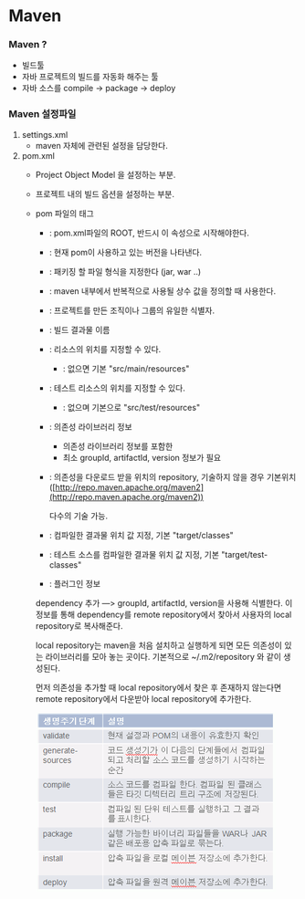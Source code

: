 # Maven

### Maven ?

- 빌드툴
- 자바 프로젝트의 빌드를 자동화 해주는 툴
- 자바 소스를 compile → package → deploy

### Maven 설정파일

1. settings.xml
    - maven 자체에 관련된 설정을 담당한다.
2. pom.xml
    - Project Object Model 을 설정하는 부분.
    - 프로젝트 내의 빌드 옵션을 설정하는 부분.
    - pom 파일의 태그
        - <project> : pom.xml파일의 ROOT, 반드시 이 속성으로 시작해야한다.
        - <modelVersion> : 현재 pom이 사용하고 있는 버전을 나타낸다.
        - <packaging> : 패키징 할 파일 형식을 지정한다 (jar, war ..)
        - <properties> : maven 내부에서 반복적으로 사용될 상수 값을 정의할 때 사용한다.
        - <groupId> : 프로젝트를 만든 조직이나 그룹의 유일한 식별자.
        - <fileName> : 빌드 결과물 이름
        - <resources> : 리소스의 위치를 지정할 수 있다.
            - <resource> : 없으면 기본 "src/main/resources"
        - <testResources> : 테스트 리소스의 위치를 지정할 수 있다.
            - <testResource> : 없으며 기본으로 "src/test/resources"
        - <dependencies> : 의존성 라이브러리 정보
            - 의존성 라이브러리 정보를 포함한
            - 최소 groupId, artifactId, version 정보가 필요
        - <repositories> : 의존성을 다운로드 받을 위치의 repository, 기술하지 않을 경우 기본위치       ([http://repo.maven.apache.org/maven2](http://repo.maven.apache.org/maven2))

            다수의 <repository> 기술 가능.

        - <outputDirectory> : 컴파일한 결과물 위치 값 지정, 기본 "target/classes"
        - <testOutputDirectory> : 테스트 소스를 컴파일한 결과물 위치 값 지정, 기본 "target/test-classes"
        - <plugin> : 플러그인 정보

        dependency 추가 —> groupId, artifactId, version을 사용해 식별한다. 이 정보를 통해 dependency를 remote repository에서 찾아서 사용자의 local repository로 복사해준다.

        local repository는 maven을 처음 설치하고 실행하게 되면 모든 의존성이 있는 라이브러리를 모아 놓는 곳이다. 기본적으로 ~/.m2/repository 와 같이 생성된다.

        먼저 의존성을 추가할 때 local repository에서 찾은 후 존재하지 않는다면 remote repository에서 다운받아 local repository에 추가한다.

        ![Maven/Untitled.png](Maven/Untitled.png)